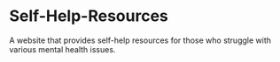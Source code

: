 # Self-Help-Resources
A website that provides self-help resources for those who struggle with various mental health issues.
